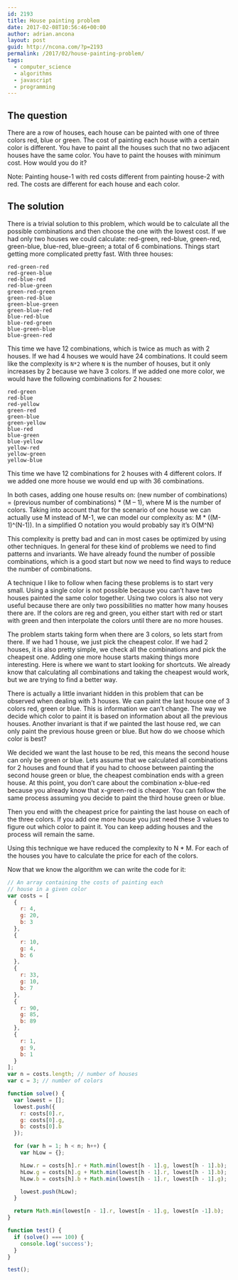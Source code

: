 ```yaml
---
id: 2193
title: House painting problem
date: 2017-02-08T10:56:46+00:00
author: adrian.ancona
layout: post
guid: http://ncona.com/?p=2193
permalink: /2017/02/house-painting-problem/
tags:
  - computer_science
  - algorithms
  - javascript
  - programming
---
```

## The question

There are a row of houses, each house can be painted with one of three colors red, blue or green. The cost of painting each house with a certain color is different. You have to paint all the houses such that no two adjacent houses have the same color. You have to paint the houses with minimum cost. How would you do it? 

Note: Painting house-1 with red costs different from painting house-2 with red. The costs are different for each house and each color.

<!--more-->

## The solution

There is a trivial solution to this problem, which would be to calculate all the possible combinations and then choose the one with the lowest cost. If we had only two houses we could calculate: red-green, red-blue, green-red, green-blue, blue-red, blue-green; a total of 6 combinations. Things start getting more complicated pretty fast. With three houses:

```
red-green-red
red-green-blue
red-blue-red
red-blue-green
green-red-green
green-red-blue
green-blue-green
green-blue-red
blue-red-blue
blue-red-green
blue-green-blue
blue-green-red
```

This time we have 12 combinations, which is twice as much as with 2 houses. If we had 4 houses we would have 24 combinations. It could seem like the complexity is `N*2` where `N` is the number of houses, but it only increases by 2 because we have 3 colors. If we added one more color, we would have the following combinations for 2 houses:

```
red-green
red-blue
red-yellow
green-red
green-blue
green-yellow
blue-red
blue-green
blue-yellow
yellow-red
yellow-green
yellow-blue
```

This time we have 12 combinations for 2 houses with 4 different colors. If we added one more house we would end up with 36 combinations.

In both cases, adding one house results on: (new number of combinations) = (previous number of combinations) \* (M &#8211; 1), where M is the number of colors. Taking into account that for the scenario of one house we can actually use M instead of M-1, we can model our complexity as: M \* ((M-1)^(N-1)). In a simplified O notation you would probably say it&#8217;s O(M^N)

This complexity is pretty bad and can in most cases be optimized by using other techniques. In general for these kind of problems we need to find patterns and invariants. We have already found the number of possible combinations, which is a good start but now we need to find ways to reduce the number of combinations.

A technique I like to follow when facing these problems is to start very small. Using a single color is not possible because you can&#8217;t have two houses painted the same color together. Using two colors is also not very useful because there are only two possibilities no matter how many houses there are. If the colors are reg and green, you either start with red or start with green and then interpolate the colors until there are no more houses.

The problem starts taking form when there are 3 colors, so lets start from there. If we had 1 house, we just pick the cheapest color. If we had 2 houses, it is also pretty simple, we check all the combinations and pick the cheapest one. Adding one more house starts making things more interesting. Here is where we want to start looking for shortcuts. We already know that calculating all combinations and taking the cheapest would work, but we are trying to find a better way.

There is actually a little invariant hidden in this problem that can be observed when dealing with 3 houses. We can paint the last house one of 3 colors red, green or blue. This is information we can&#8217;t change. The way we decide which color to paint it is based on information about all the previous houses. Another invariant is that if we painted the last house red, we can only paint the previous house green or blue. But how do we choose which color is best?

We decided we want the last house to be red, this means the second house can only be green or blue. Lets assume that we calculated all combinations for 2 houses and found that if you had to choose between painting the second house green or blue, the cheapest combination ends with a green house. At this point, you don&#8217;t care about the combination x-blue-red because you already know that x-green-red is cheaper. You can follow the same process assuming you decide to paint the third house green or blue.

Then you end with the cheapest price for painting the last house on each of the three colors. If you add one more house you just need these 3 values to figure out which color to paint it. You can keep adding houses and the process will remain the same.

Using this technique we have reduced the complexity to N * M. For each of the houses you have to calculate the price for each of the colors.

Now that we know the algorithm we can write the code for it:

```js
// An array containing the costs of painting each
// house in a given color
var costs = [
  {
    r: 4,
    g: 20,
    b: 3
  },
  {
    r: 10,
    g: 4,
    b: 6
  },
  {
    r: 33,
    g: 10,
    b: 7
  },
  {
    r: 90,
    g: 85,
    b: 89
  },
  {
    r: 1,
    g: 9,
    b: 1
  }
];
var n = costs.length; // number of houses
var c = 3; // number of colors

function solve() {
  var lowest = [];
  lowest.push({
    r: costs[0].r,
    g: costs[0].g,
    b: costs[0].b
  });

  for (var h = 1; h < n; h++) {
    var hLow = {};

    hLow.r = costs[h].r + Math.min(lowest[h - 1].g, lowest[h - 1].b);
    hLow.g = costs[h].g + Math.min(lowest[h - 1].r, lowest[h - 1].b);
    hLow.b = costs[h].b + Math.min(lowest[h - 1].r, lowest[h - 1].g);

    lowest.push(hLow);
  }

  return Math.min(lowest[n - 1].r, lowest[n - 1].g, lowest[n -1].b);
}

function test() {
  if (solve() === 100) {
    console.log('success');
  }
}

test();
```
